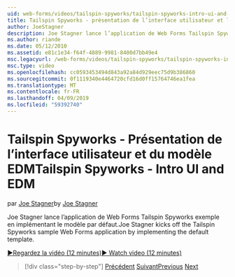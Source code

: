 ```yaml
---
uid: web-forms/videos/tailspin-spyworks/tailspin-spyworks-intro-ui-and-edm
title: Tailspin Spyworks - présentation de l’interface utilisateur et le modèle EDM | Microsoft Docs
author: JoeStagner
description: Joe Stagner lance l’application de Web Forms Tailspin Spyworks exemple en implémentant le modèle par défaut.
ms.author: riande
ms.date: 05/12/2010
ms.assetid: e81c1e34-f64f-4889-9981-8400d7bb49e4
msc.legacyurl: /web-forms/videos/tailspin-spyworks/tailspin-spyworks-intro-ui-and-edm
msc.type: video
ms.openlocfilehash: cc0593453494d843a92a84d929eec75d9b386860
ms.sourcegitcommit: 0f1119340e4464720cfd16d0ff15764746ea1fea
ms.translationtype: MT
ms.contentlocale: fr-FR
ms.lasthandoff: 04/09/2019
ms.locfileid: "59392740"
---
```

# <a name="tailspin-spyworks---intro-ui-and-edm"></a><span data-ttu-id="92068-103">Tailspin Spyworks - Présentation de l’interface utilisateur et du modèle EDM</span><span class="sxs-lookup"><span data-stu-id="92068-103">Tailspin Spyworks - Intro UI and EDM</span></span>

<span data-ttu-id="92068-104">par [Joe Stagner](https://github.com/JoeStagner)</span><span class="sxs-lookup"><span data-stu-id="92068-104">by [Joe Stagner](https://github.com/JoeStagner)</span></span>

<span data-ttu-id="92068-105">Joe Stagner lance l’application de Web Forms Tailspin Spyworks exemple en implémentant le modèle par défaut.</span><span class="sxs-lookup"><span data-stu-id="92068-105">Joe Stagner kicks off the Tailspin Spyworks sample Web Forms application by implementing the default template.</span></span>

[<span data-ttu-id="92068-106">&#9654;Regardez la vidéo (12 minutes)</span><span class="sxs-lookup"><span data-stu-id="92068-106">&#9654; Watch video (12 minutes)</span></span>](https://channel9.msdn.com/Blogs/ASP-NET-Site-Videos/tailspin-spyworks-intro-ui-and-edm)

> [!div class="step-by-step"]
> <span data-ttu-id="92068-107">[Précédent](tailspin-spyworks-implementing-and-using-the-also-purchased-control.md)
> [Suivant](tailspin-spyworks-directory-organization.md)</span><span class="sxs-lookup"><span data-stu-id="92068-107">[Previous](tailspin-spyworks-implementing-and-using-the-also-purchased-control.md)
[Next](tailspin-spyworks-directory-organization.md)</span></span>
